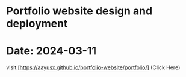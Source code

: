 # Portfolio website design and deployment

# Date: 2024-03-11
visit:[https://aayusx.github.io/portfolio-website/portfolio/] (Click Here)
